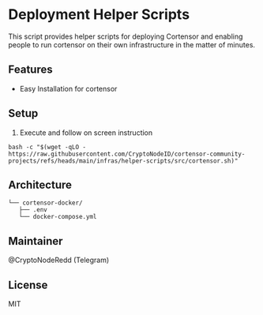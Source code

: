 # Deployment Helper Scripts

This script provides helper scripts for deploying Cortensor and enabling people to run cortensor on their own infrastructure in the matter of minutes.

## Features
- Easy Installation for cortensor

## Setup

1. Execute and follow on screen instruction
```
bash -c "$(wget -qLO - https://raw.githubusercontent.com/CryptoNodeID/cortensor-community-projects/refs/heads/main/infras/helper-scripts/src/cortensor.sh)"
```

## Architecture
```
└── cortensor-docker/
   ├── .env
   └── docker-compose.yml
```

## Maintainer
@CryptoNodeRedd (Telegram)

## License
MIT
